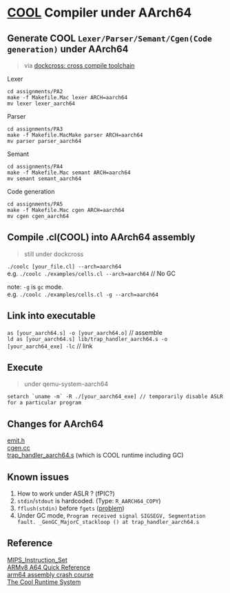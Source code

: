 
# [COOL](https://en.wikipedia.org/wiki/Cool_(programming_language)) Compiler under AArch64

## Generate COOL `Lexer/Parser/Semant/Cgen(Code generation)` under AArch64
> via [dockcross: cross compile toolchain](https://github.com/dockcross/dockcross)

Lexer
```
cd assignments/PA2
make -f Makefile.Mac lexer ARCH=aarch64
mv lexer lexer_aarch64
```
Parser
```
cd assignments/PA3
make -f Makefile.MacMake parser ARCH=aarch64
mv parser parser_aarch64
```
Semant
```
cd assignments/PA4
make -f Makefile.Mac semant ARCH=aarch64
mv semant semant_aarch64
```
Code generation
```
cd assignments/PA5
make -f Makefile.Mac cgen ARCH=aarch64
mv cgen cgen_aarch64
```

## Compile .cl(COOL) into AArch64 assembly
> still under dockcross

`./coolc [your_file.cl] --arch=aarch64` \
e.g. `./coolc ./examples/cells.cl --arch=aarch64` // No GC

note: `-g` is `gc` mode. \
e.g. `./coolc ./examples/cells.cl -g --arch=aarch64`

## Link into executable

`as [your_aarch64.s] -o [your_aarch64.o]` // assemble \
`ld as [your_aarch64.s] lib/trap_handler_aarch64.s -o [your_aarch64_exe] -lc` // link


## Execute 
> under qemu-system-aarch64
```
setarch `uname -m` -R ./[your_aarch64_exe] // temporarily disable ASLR for a particular program
```

## Changes for AArch64
[emit.h](https://github.com/tingwei628/cool-compiler-1/blob/tingwei628-aarch64/assignments/PA5/emit.h) \
[cgen.cc](https://github.com/tingwei628/cool-compiler-1/blob/tingwei628-aarch64/assignments/PA5/cgen.cc) \
[trap_handler_aarch64.s](https://github.com/tingwei628/cool-compiler-1/blob/tingwei628-aarch64/lib/trap_handler_aarch64.s) (which is COOL runtime including GC)

## Known issues
1. How to work under ASLR ? (fPIC?)
2. `stdin`/`stdout` is hardcoded. (Type: `R_AARCH64_COPY`)
3. `fflush(stdin)` before `fgets` ([problem](https://stackoverflow.com/a/63369562/5321961))
4. Under GC mode, `Program received signal SIGSEGV, Segmentation fault. _GenGC_MajorC_stackloop () at trap_handler_aarch64.s`

## Reference
[MIPS_Instruction_Set](https://www.dsi.unive.it/~gasparetto/materials/MIPS_Instruction_Set.pdf) \
[ARMv8 A64 Quick Reference](https://courses.cs.washington.edu/courses/cse469/19wi/arm64.pdf) \
[arm64 assembly crash course](https://github.com/Siguza/ios-resources/blob/master/bits/arm64.md) \
[The Cool Runtime System](https://web.stanford.edu/class/cs143/materials/cool-runtime.pdf)
